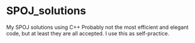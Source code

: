 # SPOJ_solutions
My SPOJ solutions using C++
Probably not the most efficient and elegant code, but at least they are all accepted.
I use this as self-practice.
